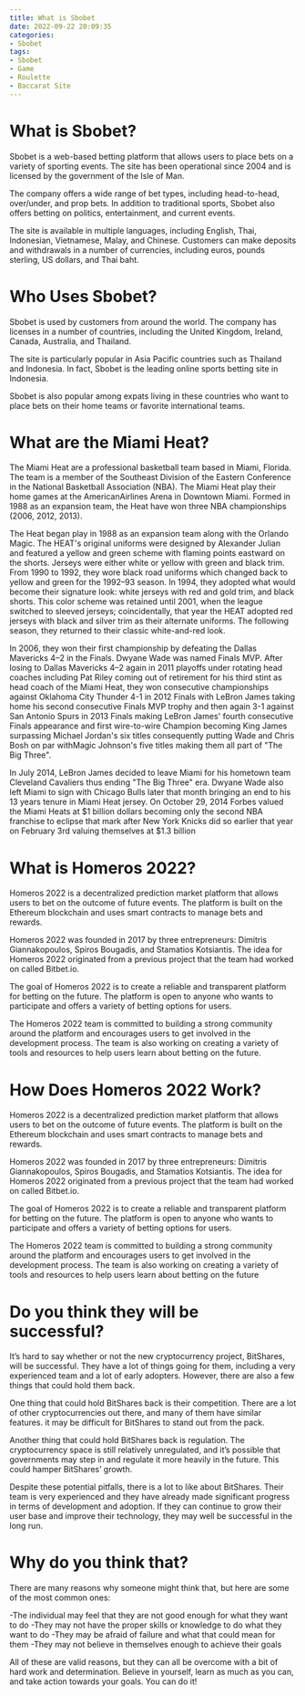 ```yaml
---
title: What is Sbobet
date: 2022-09-22 20:09:35
categories:
- Sbobet
tags:
- Sbobet
- Game
- Roulette
- Baccarat Site
---
```



#  What is Sbobet?

Sbobet is a web-based betting platform that allows users to place bets on a variety of sporting events. The site has been operational since 2004 and is licensed by the government of the Isle of Man.

The company offers a wide range of bet types, including head-to-head, over/under, and prop bets. In addition to traditional sports, Sbobet also offers betting on politics, entertainment, and current events.

The site is available in multiple languages, including English, Thai, Indonesian, Vietnamese, Malay, and Chinese. Customers can make deposits and withdrawals in a number of currencies, including euros, pounds sterling, US dollars, and Thai baht.

# Who Uses Sbobet?

Sbobet is used by customers from around the world. The company has licenses in a number of countries, including the United Kingdom, Ireland, Canada, Australia, and Thailand.

The site is particularly popular in Asia Pacific countries such as Thailand and Indonesia. In fact, Sbobet is the leading online sports betting site in Indonesia.

Sbobet is also popular among expats living in these countries who want to place bets on their home teams or favorite international teams.

#  What are the Miami Heat?

The Miami Heat are a professional basketball team based in Miami, Florida. The team is a member of the Southeast Division of the Eastern Conference in the National Basketball Association (NBA). The Miami Heat play their home games at the AmericanAirlines Arena in Downtown Miami. Formed in 1988 as an expansion team, the Heat have won three NBA championships (2006, 2012, 2013).

The Heat began play in 1988 as an expansion team along with the Orlando Magic. The HEAT's original uniforms were designed by Alexander Julian and featured a yellow and green scheme with flaming points eastward on the shorts. Jerseys were either white or yellow with green and black trim. From 1990 to 1992, they wore black road uniforms which changed back to yellow and green for the 1992–93 season. In 1994, they adopted what would become their signature look: white jerseys with red and gold trim, and black shorts. This color scheme was retained until 2001, when the league switched to sleeved jerseys; coincidentally, that year the HEAT adopted red jerseys with black and silver trim as their alternate uniforms. The following season, they returned to their classic white-and-red look.

In 2006, they won their first championship by defeating the Dallas Mavericks 4–2 in the Finals. Dwyane Wade was named Finals MVP. After losing to Dallas Mavericks 4–2 again in 2011 playoffs under rotating head coaches including Pat Riley coming out of retirement for his third stint as head coach of the Miami Heat, they won consecutive championships against Oklahoma City Thunder 4-1 in 2012 Finals with LeBron James taking home his second consecutive Finals MVP trophy and then again 3-1 against San Antonio Spurs in 2013 Finals making LeBron James' fourth consecutive Finals appearance and first wire-to-wire Champion becoming King James surpassing Michael Jordan's six titles consequently putting Wade and Chris Bosh on par withMagic Johnson's five titles making them all part of "The Big Three".

In July 2014, LeBron James decided to leave Miami for his hometown team Cleveland Cavaliers thus ending "The Big Three" era. Dwyane Wade also left Miami to sign with Chicago Bulls later that month bringing an end to his 13 years tenure in Miami Heat jersey. On October 29, 2014 Forbes valued the Miami Heats at $1 billion dollars becoming only the second NBA franchise to eclipse that mark after New York Knicks did so earlier that year on February 3rd valuing themselves at $1.3 billion

#  What is Homeros 2022?

Homeros 2022 is a decentralized prediction market platform that allows users to bet on the outcome of future events. The platform is built on the Ethereum blockchain and uses smart contracts to manage bets and rewards.

Homeros 2022 was founded in 2017 by three entrepreneurs: Dimitris Giannakopoulos, Spiros Bougadis, and Stamatios Kotsiantis. The idea for Homeros 2022 originated from a previous project that the team had worked on called Bitbet.io.

The goal of Homeros 2022 is to create a reliable and transparent platform for betting on the future. The platform is open to anyone who wants to participate and offers a variety of betting options for users.

The Homeros 2022 team is committed to building a strong community around the platform and encourages users to get involved in the development process. The team is also working on creating a variety of tools and resources to help users learn about betting on the future.

# How Does Homeros 2022 Work?

Homeros 2022 is a decentralized prediction market platform that allows users to bet on the outcome of future events. The platform is built on the Ethereum blockchain and uses smart contracts to manage bets and rewards.

Homeros 2022 was founded in 2017 by three entrepreneurs: Dimitris Giannakopoulos, Spiros Bougadis, and Stamatios Kotsiantis. The idea for Homeros 2022 originated from a previous project that the team had worked on called Bitbet.io.

The goal of Homeros 2022 is to create a reliable and transparent platform for betting on the future. The platform is open to anyone who wants to participate and offers a variety of betting options for users.

The Homeros 2022 team is committed to building a strong community around the platform and encourages users to get involved in the development process. The team is also working on creating a variety of tools and resources to help users learn about betting on the future

#  Do you think they will be successful?

It’s hard to say whether or not the new cryptocurrency project, BitShares, will be successful. They have a lot of things going for them, including a very experienced team and a lot of early adopters. However, there are also a few things that could hold them back.

One thing that could hold BitShares back is their competition. There are a lot of other cryptocurrencies out there, and many of them have similar features. it may be difficult for BitShares to stand out from the pack.

Another thing that could hold BitShares back is regulation. The cryptocurrency space is still relatively unregulated, and it’s possible that governments may step in and regulate it more heavily in the future. This could hamper BitShares’ growth.

Despite these potential pitfalls, there is a lot to like about BitShares. Their team is very experienced and they have already made significant progress in terms of development and adoption. If they can continue to grow their user base and improve their technology, they may well be successful in the long run.

#  Why do you think that?

There are many reasons why someone might think that, but here are some of the most common ones:

-The individual may feel that they are not good enough for what they want to do
-They may not have the proper skills or knowledge to do what they want to do
-They may be afraid of failure and what that could mean for them
-They may not believe in themselves enough to achieve their goals

All of these are valid reasons, but they can all be overcome with a bit of hard work and determination. Believe in yourself, learn as much as you can, and take action towards your goals. You can do it!